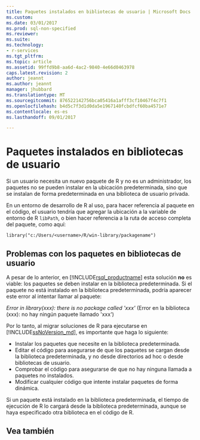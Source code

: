 ```yaml
---
title: Paquetes instalados en bibliotecas de usuario | Microsoft Docs
ms.custom: 
ms.date: 03/01/2017
ms.prod: sql-non-specified
ms.reviewer: 
ms.suite: 
ms.technology:
- r-services
ms.tgt_pltfrm: 
ms.topic: article
ms.assetid: 99ffd9b8-aa6d-4ac2-9840-4e66d0463978
caps.latest.revision: 2
author: jeannt
ms.author: jeannt
manager: jhubbard
ms.translationtype: MT
ms.sourcegitcommit: 876522142756bca05416a1afff3cf10467f4c7f1
ms.openlocfilehash: b4d5c7f3d1d0da5e1967140fcbdfcf60ba4571e7
ms.contentlocale: es-es
ms.lasthandoff: 09/01/2017

---
```

# <a name="packages-installed-in-user-libraries"></a>Paquetes instalados en bibliotecas de usuario

Si un usuario necesita un nuevo paquete de R y no es un administrador, los paquetes no se pueden instalar en la ubicación predeterminada, sino que se instalan de forma predeterminada en una biblioteca de usuario privada. 

En un entorno de desarrollo de R al uso, para hacer referencia al paquete en el código, el usuario tendría que agregar la ubicación a la variable de entorno de R `libPath`, o bien hacer referencia a la ruta de acceso completa del paquete, como aquí:  
  
~~~~
library("c:/Users/<username>/R/win-library/packagename")  
~~~~

## <a name="problems-with-packages-in-user-libraries"></a>Problemas con los paquetes en bibliotecas de usuario

A pesar de lo anterior, en [!INCLUDE[rsql_productname](../../includes/rsql-productname-md.md)] esta solución **no** es viable: los paquetes se deben instalar en la biblioteca predeterminada. Si el paquete no está instalado en la biblioteca predeterminada, podría aparecer este error al intentar llamar al paquete:

*Error in library(xxx): there is no package called 'xxx'* (Error en la biblioteca (xxx): no hay ningún paquete llamado 'xxx')
 

Por lo tanto, al migrar soluciones de R para ejecutarse en [!INCLUDE[ssNoVersion_md](../../includes/ssnoversion-md.md)], es importante que haga lo siguiente:
+ Instalar los paquetes que necesite en la biblioteca predeterminada.
+ Editar el código para asegurarse de que los paquetes se cargan desde la biblioteca predeterminada, y no desde directorios ad hoc o desde bibliotecas de usuario.
+ Comprobar el código para asegurarse de que no hay ninguna llamada a paquetes no instalados.
+ Modificar cualquier código que intente instalar paquetes de forma dinámica.
 
Si un paquete está instalado en la biblioteca predeterminada, el tiempo de ejecución de R lo cargará desde la biblioteca predeterminada, aunque se haya especificado otra biblioteca en el código de R.

## <a name="see-also"></a>Vea también
